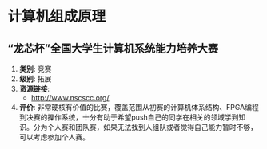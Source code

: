 # 计算机组成原理

## “龙芯杯”全国大学生计算机系统能力培养大赛

1. **类别**: 竞赛
2. **级别**: 拓展
3. **资源链接**:
   - http://www.nscscc.org/
4. **评价**: 非常硬核有价值的比赛，覆盖范围从初赛的计算机体系结构、FPGA编程到决赛的操作系统，十分有助于希望push自己的同学在相关的领域学到知识。分为个人赛和团队赛，如果无法找到人组队或者觉得自己能力暂时不够，可以考虑参加个人赛。
